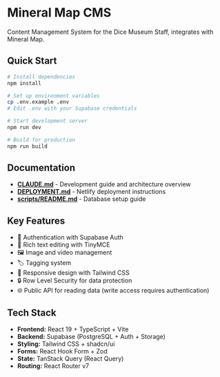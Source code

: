 # Mineral Map CMS

Content Management System for the Dice Museum Staff, integrates with Mineral Map.

## Quick Start

```bash
# Install dependencies
npm install

# Set up environment variables
cp .env.example .env
# Edit .env with your Supabase credentials

# Start development server
npm run dev

# Build for production
npm run build
```

## Documentation

- **[CLAUDE.md](CLAUDE.md)** - Development guide and architecture overview
- **[DEPLOYMENT.md](DEPLOYMENT.md)** - Netlify deployment instructions
- **[scripts/README.md](scripts/README.md)** - Database setup guide

## Key Features

- 🔐 Authentication with Supabase Auth
- 📝 Rich text editing with TinyMCE
- 🖼️ Image and video management
- 🏷️ Tagging system
- 📱 Responsive design with Tailwind CSS
- 🔒 Row Level Security for data protection
- 🌐 Public API for reading data (write access requires authentication)

## Tech Stack

- **Frontend:** React 19 + TypeScript + Vite
- **Backend:** Supabase (PostgreSQL + Auth + Storage)
- **Styling:** Tailwind CSS + shadcn/ui
- **Forms:** React Hook Form + Zod
- **State:** TanStack Query (React Query)
- **Routing:** React Router v7
